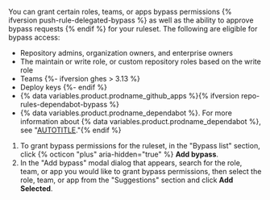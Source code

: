 You can grant certain roles, teams, or apps bypass permissions {% ifversion push-rule-delegated-bypass %} as well as the ability to approve bypass requests {% endif %} for your ruleset. The following are eligible for bypass access:

* Repository admins, organization owners, and enterprise owners
* The maintain or write role, or custom repository roles based on the write role
* Teams
{%- ifversion ghes > 3.13 %}
* Deploy keys
{%- endif %}
* {% data variables.product.prodname_github_apps %}{% ifversion repo-rules-dependabot-bypass %}
* {% data variables.product.prodname_dependabot %}. For more information about {% data variables.product.prodname_dependabot %}, see "[AUTOTITLE](/code-security/getting-started/dependabot-quickstart-guide)."{% endif %}

1. To grant bypass permissions for the ruleset, in the "Bypass list" section, click {% octicon "plus" aria-hidden="true" %} **Add bypass**.
1. In the "Add bypass" modal dialog that appears, search for the role, team, or app you would like to grant bypass permissions, then select the role, team, or app from the "Suggestions" section and click **Add Selected**.
